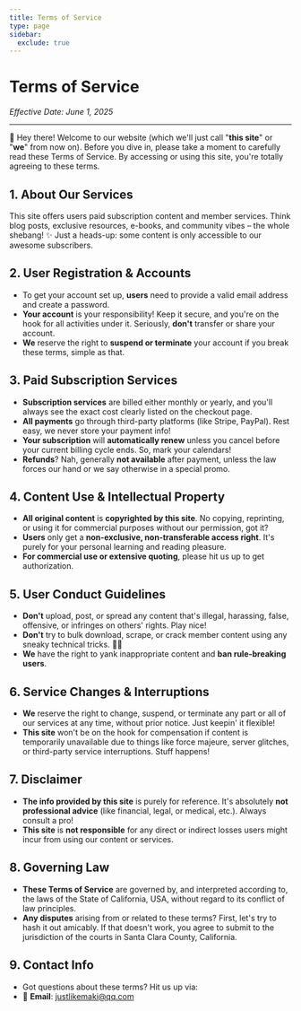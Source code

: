 ```yaml
---
title: Terms of Service
type: page
sidebar:
  exclude: true
---
```

# Terms of Service

*Effective Date: June 1, 2025*

---

👋 Hey there! Welcome to our website (which we'll just call "**this site**" or "**we**" from now on). Before you dive in, please take a moment to carefully read these Terms of Service. By accessing or using this site, you're totally agreeing to these terms.

## 1. About Our Services
This site offers users paid subscription content and member services. Think blog posts, exclusive resources, e-books, and community vibes – the whole shebang! ✨ Just a heads-up: some content is only accessible to our awesome subscribers.

## 2. User Registration & Accounts
*   To get your account set up, **users** need to provide a valid email address and create a password.
*   **Your account** is your responsibility! Keep it secure, and you're on the hook for all activities under it. Seriously, **don't** transfer or share your account.
*   **We** reserve the right to **suspend or terminate** your account if you break these terms, simple as that.

## 3. Paid Subscription Services
*   **Subscription services** are billed either monthly or yearly, and you'll always see the exact cost clearly listed on the checkout page.
*   **All payments** go through third-party platforms (like Stripe, PayPal). Rest easy, we never store your payment info!
*   **Your subscription** will **automatically renew** unless you cancel before your current billing cycle ends. So, mark your calendars!
*   **Refunds**? Nah, generally **not available** after payment, unless the law forces our hand or we say otherwise in a special promo.

## 4. Content Use & Intellectual Property
*   **All original content** is **copyrighted by this site**. No copying, reprinting, or using it for commercial purposes without our permission, got it?
*   **Users** only get a **non-exclusive, non-transferable access right**. It's purely for your personal learning and reading pleasure.
*   **For commercial use or extensive quoting**, please hit us up to get authorization.

## 5. User Conduct Guidelines
*   **Don't** upload, post, or spread any content that's illegal, harassing, false, offensive, or infringes on others' rights. Play nice!
*   **Don't** try to bulk download, scrape, or crack member content using any sneaky technical tricks. 🕵️‍♀️
*   **We** have the right to yank inappropriate content and **ban rule-breaking users**.

## 6. Service Changes & Interruptions
*   **We** reserve the right to change, suspend, or terminate any part or all of our services at any time, without prior notice. Just keepin' it flexible!
*   **This site** won't be on the hook for compensation if content is temporarily unavailable due to things like force majeure, server glitches, or third-party service interruptions. Stuff happens!

## 7. Disclaimer
*   **The info provided by this site** is purely for reference. It's absolutely **not professional advice** (like financial, legal, or medical, etc.). Always consult a pro!
*   **This site** is **not responsible** for any direct or indirect losses users might incur from using our content or services.

## 8. Governing Law
*   **These Terms of Service** are governed by, and interpreted according to, the laws of the State of California, USA, without regard to its conflict of law principles.
*   **Any disputes** arising from or related to these terms? First, let's try to hash it out amicably. If that doesn't work, you agree to submit to the jurisdiction of the courts in Santa Clara County, California.

## 9. Contact Info
*   Got questions about these terms? Hit us up via:
*   📧 **Email**: [justlikemaki@qq.com](mailto:justlikemaki@qq.com)